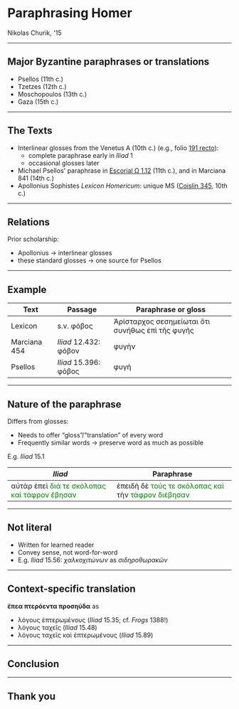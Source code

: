 # Paraphrasing Homer

Nikolas Churik, '15

---

## Major Byzantine paraphrases or translations ##


 

- Psellos (11th c.)
- Tzetzes (12th c.)
- Moschopoulos (13th c.)
- Gaza (15th c.)



---


##  The Texts




- Interlinear glosses from the Venetus A (10th c.) (e.g., folio [191 recto](http://beta.hpcc.uh.edu/tomcat/mss/images?request=GetIIPMooViewer&urn=urn:cite:hmt:vaimg.VA191RN-0362@0.498,0.3847,0.125,0.0316)):
    - complete paraphrase early in *Iliad* 1
    - occasional glosses later
- Michael Psellos' paraphrase in [Escorial Ω 1.12](http://www.homermultitext.org/hmt-digital/images?request=GetIIPMooViewer&urn=urn:cite:hmt:e4img.e4_421@0.059,0.2313,0.683,0.2067) (11th c.), and in Marciana 841 (14th c.)
- Apollonius Sophistes *Lexicon Homericum*: unique MS ([Coislin 345](http://beta.hpcc.uh.edu/tomcat/mss/images?request=GetIIPMooViewer&urn=urn:cite:bnf:coislin345img.Coislin345_img44@0.0631,0.5243,0.7828,0.2864), 10th c.)



----

## Relations


Prior scholarship: 

- Apollonius -> interlinear glosses
- these standard glosses -> one source for Psellos

---

## Example ##


| Text | Passage | Paraphrase or gloss |  
|  ------	| ------	| ------	|  
|  Lexicon | s.v. φόβος  | Ἀρίσταρχος σεσημείωται  ὅτι συνήθως  ἐπὶ τῆς φυγῆς |  
| Marciana 454 | *Iliad* 12.432: φόβον | φυγὴν |  
|  Psellos  | *Iliad* 15.396: φόβος  | φυγὴ  |  



 

---

## Nature of the paraphrase ##



Differs from glosses:

- Needs to offer “gloss”/”translation” of every word
- Frequently similar words -> preserve word as much as possible

E.g. *Iliad* 15.1 


| *Iliad* | Paraphrase |  
|  ------	| ------	|  
|  αὐτὰρ ἐπεὶ <span style="color:green;">διά τε σκόλοπας καὶ τάφρον ἔβησαν</span>  | ἐπειδὴ δὲ <span style="color:green;">τούς τε σκόλοπας καὶ</span> τὴν <span style="color:green;">τάφρον διέβησαν</span> |  


---

## Not literal

-	Written for learned reader
-	Convey sense, not word-for-word
-	E.g. *Iliad* 15.56:  *χαλκοχιτώνων* as *σιδηροθωρακῶν*



---

## Context-specific translation

**ἔπεα πτερόεντα προσηύδα** as

- λόγους ἐπτερωμένους (*Iliad* 15.35; cf. *Frogs* 1388!)
- λόγους ταχεῖς (*Iliad* 15.48)
- λόγους ταχεῖς καὶ ἐπτερωμένους (*Iliad*  15.89)

---

## Conclusion ##


---


## Thank you


